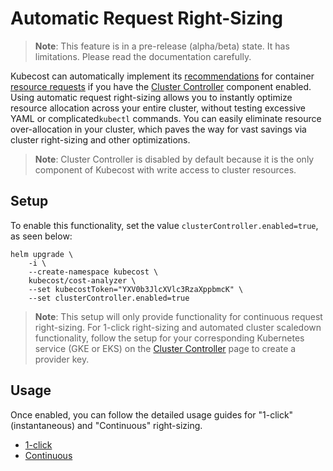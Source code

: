 # Automatic Request Right-Sizing

> **Note**: This feature is in a pre-release (alpha/beta) state. It has limitations. Please read the documentation carefully.

Kubecost can automatically implement its [recommendations](api-request-right-sizing-v2.md) for container [resource requests](https://kubernetes.io/docs/concepts/configuration/manage-resources-containers/#requests-and-limits) if you have the [Cluster Controller](controller.md) component enabled. Using automatic request right-sizing allows you to instantly optimize resource allocation across your entire cluster, without testing excessive YAML or complicated`kubectl` commands. You can easily eliminate resource over-allocation in your cluster, which paves the way for vast savings via cluster right-sizing and other optimizations.

> **Note**: Cluster Controller is disabled by default because it is the only component of Kubecost with write access to cluster resources.

## Setup

To enable this functionality, set the value `clusterController.enabled=true`, as seen below:

```
helm upgrade \
    -i \
    --create-namespace kubecost \
    kubecost/cost-analyzer \
    --set kubecostToken="YXV0b3JlcXVlc3RzaXppbmcK" \
    --set clusterController.enabled=true
```

> **Note**: This setup will only provide functionality for continuous request right-sizing. For 1-click right-sizing and automated cluster scaledown functionality, follow the setup for your corresponding Kubernetes service (GKE or EKS) on the [Cluster Controller](controller.md) page to create a provider key.

## Usage

Once enabled, you can follow the detailed usage guides for "1-click" (instantaneous) and "Continuous" right-sizing.

* [1-click](using-kubecost/navigating-the-kubecost-ui/savings/auto-request-sizing/one-click-request-sizing.md)
* [Continuous](continuous-request-sizing.md)
